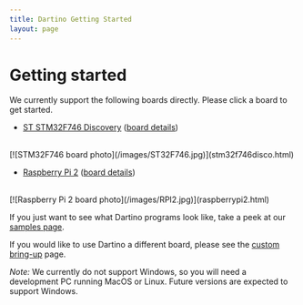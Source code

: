 ```yaml
---
title: Dartino Getting Started
layout: page
---
```


# Getting started

We currently support the following boards directly. Please click a board to get
started.

* [ST STM32F746 Discovery](stm32f746disco.html)
([board details](http://www.st.com/stm32f7-discovery))
<br>
[![STM32F746 board photo](/images/ST32F746.jpg)](stm32f746disco.html)

* [Raspberry Pi 2](raspberrypi2.html)
([board details](https://www.raspberrypi.org/products/raspberry-pi-2-model-b/))
<br>
[![Raspberry Pi 2 board photo](/images/RPI2.jpg)](raspberrypi2.html)

If you just want to see what Dartino programs look like, take a peek at our
[samples page](/samples/).

If you would like to use Dartino a different board, please see the [custom
bring-up](/custom-bring-up.html) page.

*Note:* We currently do not support Windows, so you will need a development PC
running MacOS or Linux. Future versions are expected to support Windows.
